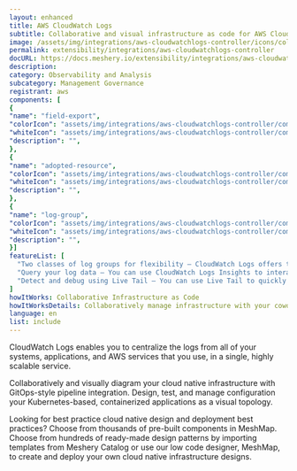 ```yaml
---
layout: enhanced
title: AWS CloudWatch Logs
subtitle: Collaborative and visual infrastructure as code for AWS CloudWatch Logs
image: /assets/img/integrations/aws-cloudwatchlogs-controller/icons/color/aws-cloudwatchlogs-controller-color.svg
permalink: extensibility/integrations/aws-cloudwatchlogs-controller
docURL: https://docs.meshery.io/extensibility/integrations/aws-cloudwatchlogs-controller
description: 
category: Observability and Analysis
subcategory: Management Governance
registrant: aws
components: [
{
"name": "field-export",
"colorIcon": "assets/img/integrations/aws-cloudwatchlogs-controller/components/field-export/icons/color/field-export-color.svg",
"whiteIcon": "assets/img/integrations/aws-cloudwatchlogs-controller/components/field-export/icons/white/field-export-white.svg",
"description": "",
},
{
"name": "adopted-resource",
"colorIcon": "assets/img/integrations/aws-cloudwatchlogs-controller/components/adopted-resource/icons/color/adopted-resource-color.svg",
"whiteIcon": "assets/img/integrations/aws-cloudwatchlogs-controller/components/adopted-resource/icons/white/adopted-resource-white.svg",
"description": "",
},
{
"name": "log-group",
"colorIcon": "assets/img/integrations/aws-cloudwatchlogs-controller/components/log-group/icons/color/log-group-color.svg",
"whiteIcon": "assets/img/integrations/aws-cloudwatchlogs-controller/components/log-group/icons/white/log-group-white.svg",
"description": "",
}]
featureList: [
  "Two classes of log groups for flexibility – CloudWatch Logs offers two classes of log groups so that you can have a cost-effective option for logs that you access infrequently. ",
  "Query your log data – You can use CloudWatch Logs Insights to interactively search and analyze your log data. ",
  "Detect and debug using Live Tail – You can use Live Tail to quickly troubleshoot incidents by viewing a streaming list of new log events as they are ingested. "
]
howItWorks: Collaborative Infrastructure as Code
howItWorksDetails: Collaboratively manage infrastructure with your coworkers synchronously sharing the same designs.
language: en
list: include
---
```

<p>
CloudWatch Logs enables you to centralize the logs from all of your systems, applications, and AWS services that you use, in a single, highly scalable service.
</p>
<p>
    Collaboratively and visually diagram your cloud native infrastructure with GitOps-style pipeline integration. Design, test, and manage configuration your Kubernetes-based, containerized applications as a visual topology.
</p>
<p>
    Looking for best practice cloud native design and deployment best practices? Choose from thousands of pre-built components in MeshMap. Choose from hundreds of ready-made design patterns by importing templates from Meshery Catalog or use our low code designer, MeshMap, to create and deploy your own cloud native infrastructure designs.
</p>
